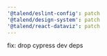 ```yaml
---
'@talend/eslint-config': patch
'@talend/design-system': patch
'@talend/react-dataviz': patch
---
```


fix: drop cypress dev deps
